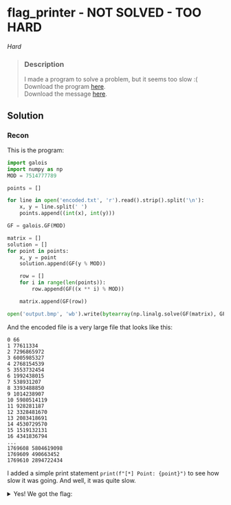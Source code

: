 
# flag_printer - NOT SOLVED - TOO HARD

*Hard*

>### Description
>I made a program to solve a problem, but it seems too slow :(\
>Download the program [here](./flag_printer.py).\
>Download the message [here](./encoded.txt).

## Solution

### Recon

This is the program:
```python
import galois
import numpy as np
MOD = 7514777789

points = []

for line in open('encoded.txt', 'r').read().strip().split('\n'):
    x, y = line.split(' ')
    points.append((int(x), int(y)))

GF = galois.GF(MOD)

matrix = []
solution = []
for point in points:
    x, y = point
    solution.append(GF(y % MOD))

    row = []
    for i in range(len(points)):
        row.append(GF((x ** i) % MOD))

    matrix.append(GF(row))

open('output.bmp', 'wb').write(bytearray(np.linalg.solve(GF(matrix), GF(solution)).tolist()[:-1]))
```

And the encoded file is a very large file that looks like this:
```
0 66
1 77611334
2 7296865972
3 6005985327
4 2768154539
5 3553732454
6 1992438015
7 538931207
8 3393488850
9 1014238907
10 5980514119
11 928281187
12 3328481670
13 2083418691
14 4530729570
15 1519132131
16 4341836794
...
1769608 5804619098
1769609 490663452
1769610 2894722434
```

I added a simple print statement `print(f"[*] Point: {point}")` to see how slow it was going. And well, it was quite slow. 

<details>
<summary>Yes! We got the flag:</summary> 
picoCTF{}
</details>